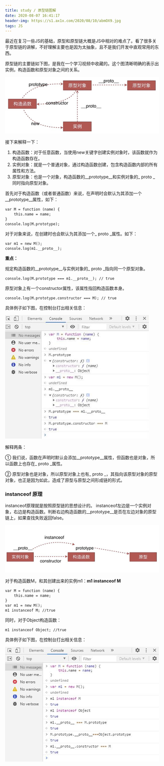 ```yaml
---
title: study / 原型链图解
date: 2020-08-07 16:41:17
header-img: https://s1.ax1x.com/2020/08/10/abmOX9.jpg
tags: JS
---
```


最近在复习一些JS的基础，原型和原型链大概是JS中相对的难点了。看了很多关于原型链的讲解，不好理解主要也是因为太抽象，且不是我们开发中直观常用的东西。

原型链的主要链如下图，是我在一个学习视频中收藏的。这个图清晰明确的表示出实例，构造函数和原型对象之间的关系。

![](200807-1/01.jpg)

接下来解释一下：
1. 构造函数：对于任意函数，当使用new关键字创建实例对象时，该函数就作为构造函数存在。
2. 实例对象：就是一个普通对象，通过构造函数创建，包含构造函数内部的所有属性和方法。
3. 原型对象：也是一个对象，构造函数的__prototype__和实例对象的_ proto _同时指向原型对象。


首先对于构造函数（或者普通函数）来说，在声明时会默认为其添加一个__prototype__属性，如下：
```
var M = function (name) {
	this.name = name;
}
console.log(M.prototype);
```
对于对象来说，在创建时也会默认为其添加一个_ proto _属性。如下：
```
var m1 = new M();
console.log(m1.__proto__);
```
 
 **重点：** 

 规定构造函数的__prototype__与实例对象的_ proto _指向同一个原型对象。

```
console.log(M.prototype === m1.__proto__); // true
```

原型对象上有一个constructor属性，该属性指回构造函数本身。

```
console.log(M.prototype.constructor === M); // true
```

具体例子如下图，在控制台打出相关信息：

![](200807-1/02.jpg)

解释两条：

① 我们说，函数在声明时默认会添加__prototype__属性，但函数也是对象，所以函数上也存在_ proto _属性。

② 原型对象也是对象，所以原型对象上也有_ proto _，其指向该原型对象的原型对象，也正是因为如此，造成了原型与原型之间形成链的形式。


### instanceof 原理

instanceof原理就是按照原型链的思想设计的。
instanceof左边是一个实例对象，右边是构造函数。判断右边构造函数的__prototype__是否在左边对象的原型链上，如果查找失败返回false。

![](200807-1/03.jpg)

对于构造函数M，和其创建出来的实例m1：**m1 instanceof M** 
```
var M = function (name) {
	this.name = name;
}
var m1 = new M();
m1 instanceof M; //true
```

同时，对于Object构造函数：
```
m1 instanceof Object; //true
```

具体例子如下图，在控制台打出相关信息：

![](200807-1/04.jpg)
